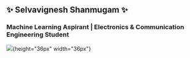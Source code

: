 ## ✨ Selvavignesh Shanmugam ✨

### Machine Learning Aspirant | Electronics & Communication Engineering Student
![](https://user-images.githubusercontent.com/59078469/99995896-09c92200-2de1-11eb-9171-db49453258c3.png){height="36px" width="36px"}



